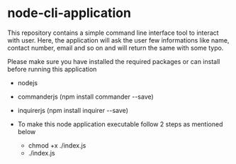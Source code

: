 # node-cli-application

This repository contains a simple command line interface tool to interact with user. Here, the application will ask the user few informations like name, contact number, email and so on and will return the same with some typo. 

Please make sure you have installed the required packages or can install before running this application
  - nodejs
  - commanderjs (npm install commander --save)
  - inquirerjs (npm install inquirer --save)


- To make this node application executable follow 2 steps as mentioned below

  - chmod +x ./index.js
  - ./index.js
